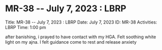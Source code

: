 # MR-38 -- July 7, 2023 : LBRP

Title: MR-38 -- July 7, 2023 : LBRP
Date: July 7, 2023
ID: MR-38
Activities: LBRP
Time: 1:00 pm

after banishing, i prayed to have contact with my HGA. Felt soothing white light on my ajna. I felt guidance come to rest and release anxiety